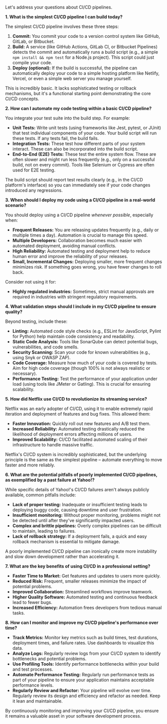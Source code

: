 Let's address your questions about CI/CD pipelines.

**1. What is the simplest CI/CD pipeline I can build today?**

The simplest CI/CD pipeline involves these three steps:

1. **Commit:** You commit your code to a version control system like GitHub, GitLab, or Bitbucket.
2. **Build:** A service (like GitHub Actions, GitLab CI, or Bitbucket Pipelines) detects the commit and automatically runs a build script (e.g., a simple `npm install && npm test` for a Node.js project).  This script could just compile your code.
3. **Deploy (optional):** If the build is successful, the pipeline can automatically deploy your code to a simple hosting platform like Netlify, Vercel, or even a simple web server you manage yourself.


This is incredibly basic.  It lacks sophisticated testing or rollback mechanisms, but it's a functional starting point demonstrating the core CI/CD concepts.


**2. How can I automate my code testing within a basic CI/CD pipeline?**

You integrate your test suite into the build step.  For example:

* **Unit Tests:** Write unit tests (using frameworks like Jest, pytest, or JUnit) that test individual components of your code.  Your build script will run these tests.  If any tests fail, the build fails.
* **Integration Tests:** These test how different parts of your system interact.  These can also be incorporated into the build script.
* **End-to-End (E2E) Tests:**  These test the entire system flow.  These are often slower and might run less frequently (e.g., only on a successful build, not on every commit). Tools like Selenium or Cypress are often used for E2E testing.


The build script should report test results clearly (e.g., in the CI/CD platform's interface) so you can immediately see if your code changes introduced any regressions.


**3. When should I deploy my code using a CI/CD pipeline in a real-world scenario?**

You should deploy using a CI/CD pipeline *whenever possible*, especially when:

* **Frequent Releases:** You are releasing updates frequently (e.g., daily or multiple times a day).  Automation is crucial to manage this speed.
* **Multiple Developers:**  Collaboration becomes much easier with automated deployment, avoiding manual conflicts.
* **High Reliability:**  Automated testing and deployment help to reduce human error and improve the reliability of your releases.
* **Small, Incremental Changes:**  Deploying smaller, more frequent changes minimizes risk.  If something goes wrong, you have fewer changes to roll back.


Consider not using it for:

* **Highly regulated industries:**  Sometimes, strict manual approvals are required in industries with stringent regulatory requirements.


**4. What validation steps should I include in my CI/CD pipeline to ensure quality?**

Beyond testing, include these:

* **Linting:**  Automated code style checks (e.g., ESLint for JavaScript, Pylint for Python) help maintain code consistency and readability.
* **Static Code Analysis:** Tools like SonarQube can detect potential bugs, vulnerabilities, and code smells.
* **Security Scanning:** Scan your code for known vulnerabilities (e.g., using Snyk or OWASP ZAP).
* **Code Coverage:**  Measure how much of your code is covered by tests.  Aim for high code coverage (though 100% is not always realistic or necessary).
* **Performance Testing:** Test the performance of your application under load (using tools like JMeter or Gatling).  This is crucial for ensuring scalability.


**5. How did Netflix use CI/CD to revolutionize its streaming service?**

Netflix was an early adopter of CI/CD, using it to enable extremely rapid iteration and deployment of features and bug fixes.  This allowed them:

* **Faster Innovation:** Quickly roll out new features and A/B test them.
* **Increased Reliability:** Automated testing drastically reduced the likelihood of deployment errors affecting millions of users.
* **Improved Scalability:**  CI/CD facilitated automated scaling of their infrastructure to handle massive traffic.


Netflix's CI/CD system is incredibly sophisticated, but the underlying principle is the same as the simplest pipeline – automate everything to move faster and more reliably.


**6. What are the potential pitfalls of poorly implemented CI/CD pipelines, as exemplified by a past failure at Yahoo!?**

While specific details of Yahoo!'s CI/CD failures aren't always publicly available, common pitfalls include:

* **Lack of proper testing:** Inadequate or insufficient testing leads to deploying buggy code, causing downtime and user frustration.
* **Insufficient monitoring:** Without proper monitoring, problems might not be detected until after they've significantly impacted users.
* **Complex and brittle pipelines:** Overly complex pipelines can be difficult to maintain, leading to failures.
* **Lack of rollback strategy:**  If a deployment fails, a quick and easy rollback mechanism is essential to mitigate damage.


A poorly implemented CI/CD pipeline can ironically create more instability and slow down development rather than accelerating it.


**7. What are the key benefits of using CI/CD in a professional setting?**

* **Faster Time to Market:**  Get features and updates to users more quickly.
* **Reduced Risk:**  Frequent, smaller releases minimize the impact of potential problems.
* **Improved Collaboration:**  Streamlined workflows improve teamwork.
* **Higher Quality Software:**  Automated testing and continuous feedback lead to fewer bugs.
* **Increased Efficiency:**  Automation frees developers from tedious manual tasks.


**8. How can I monitor and improve my CI/CD pipeline's performance over time?**

* **Track Metrics:** Monitor key metrics such as build times, test durations, deployment times, and failure rates.  Use dashboards to visualize this data.
* **Analyze Logs:** Regularly review logs from your CI/CD system to identify bottlenecks and potential problems.
* **Use Profiling Tools:**  Identify performance bottlenecks within your build and test processes.
* **Automate Performance Testing:** Regularly run performance tests as part of your pipeline to ensure your application maintains acceptable performance levels.
* **Regularly Review and Refactor:**  Your pipeline will evolve over time. Regularly review its design and efficiency and refactor as needed.  Keep it lean and maintainable.


By continuously monitoring and improving your CI/CD pipeline, you ensure it remains a valuable asset in your software development process.
